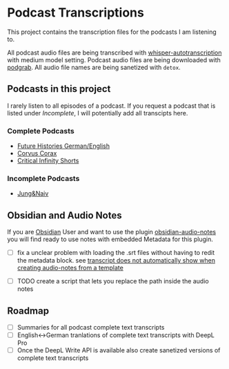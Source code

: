 # Podcast Transcriptions

This project contains the transcription files for the podcasts I am listening to.

All podcast audio files are being transcribed with [whisper-autotranscription](https://github.com/autonompost/whisper-autotranscription) with medium model setting. Podcast audio files are being downloaded with [podgrab](https://github.com/akhilrex/podgrab). All audio file names are being sanetized with `detox`.

## Podcasts in this project

I rarely listen to all episodes of a podcast. If you request a podcast that is listed under _Incomplete_, I will potentially add all transcipts here.

### Complete Podcasts

- [Future Histories German/English](./podcasts/futurehistories)
- [Corvus Corax](./podcasts/corvuscorax)
- [Critical Infinity Shorts](./podcasts/CriticalInfinityShorts)

### Incomplete Podcasts

- [Jung&Naiv](./podcasts/JungUndNaiv)

## Obsidian and Audio Notes

If you are [Obsidian](https://obsidian.md) User and want to use the plugin [obsidian-audio-notes](https://github.com/jjmaldonis/obsidian-audio-notes) you will find ready to use notes with embedded Metadata for this plugin.

- [ ] fix a unclear problem with loading the .srt files without having to redit the metadata block. see [transcript does not automatically show when creating audio-notes from a template](https://github.com/jjmaldonis/obsidian-audio-notes/issues/24)
- [ ] TODO create a script that lets you replace the path inside the audio notes


## Roadmap

- [ ] Summaries for all podcast complete text transcripts
- [ ] English<->German tranlations of complete text transcripts with DeepL Pro
- [ ] Once the DeepL Write API is available also create sanetized versions of complete text transcripts
